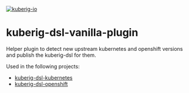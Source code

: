 [![kuberig-io](https://circleci.com/gh/kuberig-io/kuberig-dsl-kubernetes.svg?style=svg)](https://app.circleci.com/pipelines/github/kuberig-io/kuberig-dsl-vanilla-plugin)

# kuberig-dsl-vanilla-plugin
Helper plugin to detect new upstream kubernetes and openshift versions and publish the kuberig-dsl for them.

Used in the following projects:
- [kuberig-dsl-kubernetes](https://github.com/kuberig-io/kuberig-dsl-kubernetes)
- [kuberig-dsl-openshift](https://github.com/kuberig-io/kuberig-dsl-openshift)